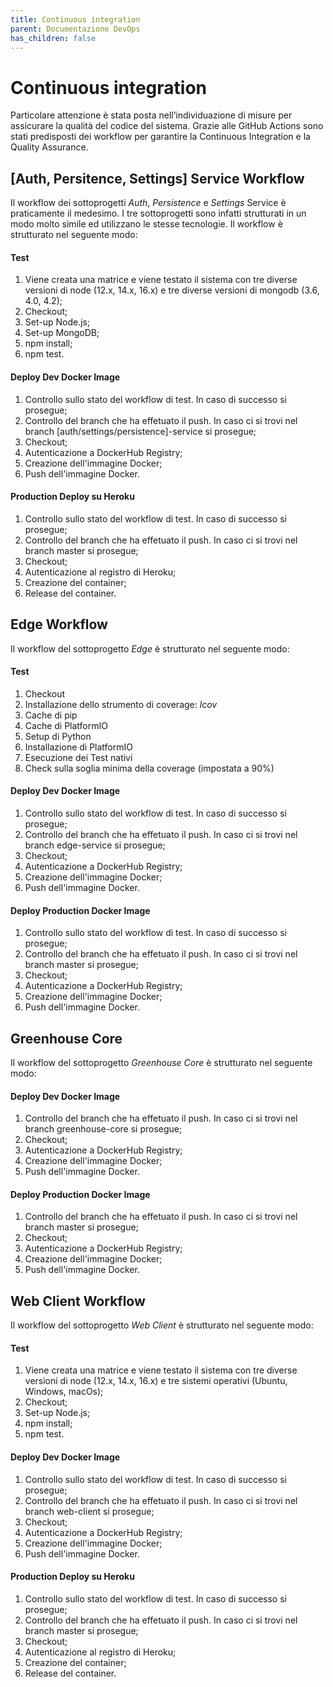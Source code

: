 ```yaml
---
title: Continuous integration
parent: Documentazione DevOps
has_children: false
---
```


# Continuous integration

Particolare attenzione è stata posta nell’individuazione di misure per assicurare la qualità del codice del sistema. Grazie alle GitHub Actions sono stati predisposti dei workflow per garantire la Continuous Integration e la Quality Assurance.

## [Auth, Persitence, Settings] Service Workflow 

Il workflow dei sottoprogetti _Auth_, _Persistence_ e _Settings_ Service è praticamente il medesimo. I tre sottoprogetti sono infatti strutturati in un modo molto simile ed utilizzano le stesse tecnologie. Il workflow è strutturato nel seguente modo:

#### Test

1. Viene creata una matrice e viene testato il sistema con tre diverse versioni di node (12.x, 14.x, 16.x) e tre diverse versioni di mongodb (3.6, 4.0, 4.2);
2. Checkout;
3. Set-up Node.js;
4. Set-up MongoDB;
5. npm install;
6. npm test.

#### Deploy Dev Docker Image

1. Controllo sullo stato del workflow di test. In caso di successo si prosegue;
2. Controllo del branch che ha effetuato il push. In caso ci si trovi nel branch [auth/settings/persistence]-service si prosegue;
3. Checkout;
4. Autenticazione a DockerHub Registry;
5. Creazione dell'immagine Docker;
6. Push dell'immagine Docker.

#### Production Deploy su Heroku

1. Controllo sullo stato del workflow di test. In caso di successo si prosegue;
2. Controllo del branch che ha effetuato il push. In caso ci si trovi nel branch master si prosegue;
3. Checkout;
4. Autenticazione al registro di Heroku;
5. Creazione del container;
6. Release del container.

## Edge Workflow

Il workflow del sottoprogetto _Edge_ è strutturato nel seguente modo:

#### Test

1. Checkout
2. Installazione dello strumento di coverage: _lcov_
3. Cache di pip
4. Cache di PlatformIO
5. Setup di Python
6. Installazione di PlatformIO
7. Esecuzione dei Test nativi
8. Check sulla soglia minima della coverage (impostata a 90%)

#### Deploy Dev Docker Image

1. Controllo sullo stato del workflow di test. In caso di successo si prosegue;
2. Controllo del branch che ha effetuato il push. In caso ci si trovi nel branch edge-service si prosegue;
3. Checkout;
4. Autenticazione a DockerHub Registry;
5. Creazione dell'immagine Docker;
6. Push dell'immagine Docker.

#### Deploy Production Docker Image

1. Controllo sullo stato del workflow di test. In caso di successo si prosegue;
2. Controllo del branch che ha effetuato il push. In caso ci si trovi nel branch master si prosegue;
3. Checkout;
4. Autenticazione a DockerHub Registry;
5. Creazione dell'immagine Docker;
6. Push dell'immagine Docker.

## Greenhouse Core

Il workflow del sottoprogetto _Greenhouse Core_ è strutturato nel seguente modo:

#### Deploy Dev Docker Image

1. Controllo del branch che ha effetuato il push. In caso ci si trovi nel branch greenhouse-core si prosegue;
2. Checkout;
3. Autenticazione a DockerHub Registry;
4. Creazione dell'immagine Docker;
5. Push dell'immagine Docker.

#### Deploy Production Docker Image

1. Controllo del branch che ha effetuato il push. In caso ci si trovi nel branch master si prosegue;
2. Checkout;
3. Autenticazione a DockerHub Registry;
4. Creazione dell'immagine Docker;
5. Push dell'immagine Docker.

## Web Client Workflow

Il workflow del sottoprogetto _Web Client_ è strutturato nel seguente modo:

#### Test

1. Viene creata una matrice e viene testato il sistema con tre diverse versioni di node (12.x, 14.x, 16.x) e tre sistemi operativi (Ubuntu, Windows, macOs);
2. Checkout;
3. Set-up Node.js;
4. npm install;
5. npm test.

#### Deploy Dev Docker Image

1. Controllo sullo stato del workflow di test. In caso di successo si prosegue;
2. Controllo del branch che ha effetuato il push. In caso ci si trovi nel branch web-client si prosegue;
3. Checkout;
4. Autenticazione a DockerHub Registry;
5. Creazione dell'immagine Docker;
6. Push dell'immagine Docker.

#### Production Deploy su Heroku

1. Controllo sullo stato del workflow di test. In caso di successo si prosegue;
2. Controllo del branch che ha effetuato il push. In caso ci si trovi nel branch master si prosegue;
3. Checkout;
4. Autenticazione al registro di Heroku;
5. Creazione del container;
6. Release del container.
